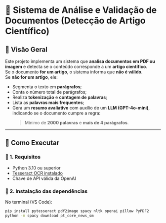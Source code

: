 # 🧾 Sistema de Análise e Validação de Documentos (Detecção de Artigo Científico)

## 📘 Visão Geral

Este projeto implementa um sistema que **analisa documentos em PDF ou imagem** e detecta se o conteúdo corresponde a um **artigo científico**.  
Se o documento **for um artigo**, o sistema informa que **não é válido**.  
Se **não for um artigo**, ele:

- Segmenta o texto em **parágrafos**;  
- Conta o número total de parágrafos;  
- Realiza **tokenização** e **contagem de palavras**;  
- Lista as **palavras mais frequentes**;  
- Gera um **resumo avaliativo** com auxílio de um **LLM (GPT-4o-mini)**, indicando se o documento cumpre a regra:
  > Mínimo de **2000 palavras** e **mais de 4 parágrafos**.

---

## 🚀 Como Executar

### 🧩 1. Requisitos

- Python 3.10 ou superior  
- [Tesseract OCR instalado](https://github.com/UB-Mannheim/tesseract/wiki)  
- Chave de API válida da OpenAI  

### 🧰 2. Instalação das dependências

No terminal (VS Code):

```bash
pip install pytesseract pdf2image spacy nltk openai pillow PyPDF2
python -m spacy download pt_core_news_sm
